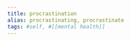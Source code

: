 ```yaml
---
title: procrastination
alias: procrastinating, procrastinate
tags: #self, #[[mental health]]
---
```

##
##